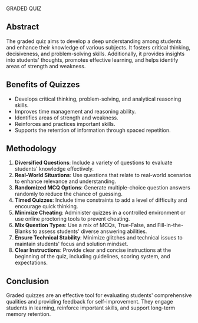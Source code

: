 GRADED QUIZ

## Abstract

The graded quiz aims to develop a deep understanding among students and enhance their knowledge of various subjects. It fosters critical thinking, decisiveness, and problem-solving skills. Additionally, it provides insights into students' thoughts, promotes effective learning, and helps identify areas of strength and weakness.

## Benefits of Quizzes

- Develops critical thinking, problem-solving, and analytical reasoning skills.
- Improves time management and reasoning ability.
- Identifies areas of strength and weakness.
- Reinforces and practices important skills.
- Supports the retention of information through spaced repetition.

## Methodology

1. **Diversified Questions**: Include a variety of questions to evaluate students' knowledge effectively.
2. **Real-World Situations**: Use questions that relate to real-world scenarios to enhance relevance and understanding.
3. **Randomized MCQ Options**: Generate multiple-choice question answers randomly to reduce the chance of guessing.
4. **Timed Quizzes**: Include time constraints to add a level of difficulty and encourage quick thinking.
5. **Minimize Cheating**: Administer quizzes in a controlled environment or use online proctoring tools to prevent cheating.
6. **Mix Question Types**: Use a mix of MCQs, True-False, and Fill-in-the-Blanks to assess students' diverse answering abilities.
7. **Ensure Technical Stability**: Minimize glitches and technical issues to maintain students' focus and solution mindset.
8. **Clear Instructions**: Provide clear and concise instructions at the beginning of the quiz, including guidelines, scoring system, and expectations.

## Conclusion

Graded quizzes are an effective tool for evaluating students' comprehensive qualities and providing feedback for self-improvement. They engage students in learning, reinforce important skills, and support long-term memory retention.



